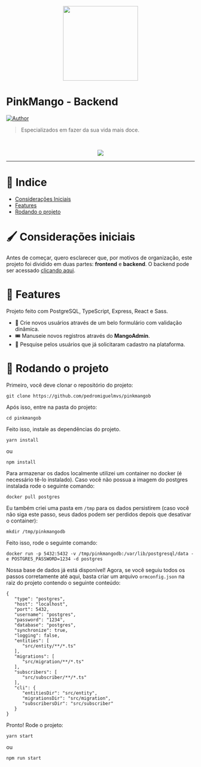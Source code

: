 <p align="center">
   <img src="https://i.imgur.com/m2qhrGe.png" width="200"/>
</p>

# PinkMango - Backend





[![Author](https://img.shields.io/badge/author-PedroMiguel-D54F44?style=flat-square)](https://github.com/pedromiguelmvs)


> Especializados em fazer da sua vida mais doce.

<br />
<p align="center"><img src="https://i.imgur.com/XeeSWk9.png"/></p>

---

# :pushpin: Indice

* [Considerações Iniciais](#paintbrush-considerações-iniciais)
* [Features](#rocket-features)
* [Rodando o projeto](#runner-rodando-o-projeto)

# :paintbrush: Considerações iniciais

Antes de começar, quero esclarecer que, por motivos de organização, este projeto foi dividido em duas partes: __frontend__ e __backend__. O backend pode ser acessado [clicando aqui](https://github.com/pedromiguelmvs/pinkmangob).

# :rocket: Features

Projeto feito com PostgreSQL, TypeScript, Express, React e Sass.

* 👤 Crie novos usuários através de um belo formulário com validação dinâmica.
* 🎟️ Manuseie novos registros através do __MangoAdmin__.
* 🔎 Pesquise pelos usuários que já solicitaram cadastro na plataforma.

# :runner: Rodando o projeto

Primeiro, você deve clonar o repositório do projeto:

```git clone https://github.com/pedromiguelmvs/pinkmangob```

Após isso, entre na pasta do projeto:

```cd pinkmangob```

Feito isso, instale as dependências do projeto.

```yarn install```

ou

```npm install```

Para armazenar os dados localmente utilizei um container no docker (é necessário tê-lo instalado). Caso você não possua a imagem do postgres instalada rode o seguinte comando:

```docker pull postgres```

Eu também criei uma pasta em ```/tmp``` para os dados persistirem (caso você não siga este passo, seus dados podem ser perdidos depois que desativar o container):

```mkdir /tmp/pinkmangodb```

Feito isso, rode o seguinte comando:

```docker run -p 5432:5432 -v /tmp/pinkmangodb:/var/lib/postgresql/data -e POSTGRES_PASSWORD=1234 -d postgres```

Nossa base de dados já está disponível! Agora, se você seguiu todos os passos corretamente até aqui, basta criar um arquivo ```ormconfig.json``` na raiz do projeto contendo o seguinte conteúdo:

```
{
   "type": "postgres",
   "host": "localhost",
   "port": 5432,
   "username": "postgres",
   "password": "1234",
   "database": "postgres",
   "synchronize": true,
   "logging": false,
   "entities": [
      "src/entity/**/*.ts"
   ],
   "migrations": [
      "src/migration/**/*.ts"
   ],
   "subscribers": [
      "src/subscriber/**/*.ts"
   ],
   "cli": {
      "entitiesDir": "src/entity",
      "migrationsDir": "src/migration",
      "subscribersDir": "src/subscriber"
   }
}
```

Pronto! Rode o projeto:

```yarn start```

ou

```npm run start```
